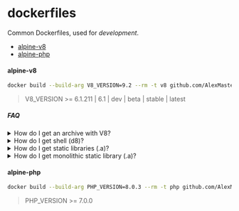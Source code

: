 # dockerfiles

Common Dockerfiles, used for _development_.

- [alpine-v8](#alpine-v8)
- [alpine-php](#alpine-php)

#### alpine-v8

```sh
docker build --build-arg V8_VERSION=9.2 --rm -t v8 github.com/AlexMasterov/dockerfiles.git#:alpine-v8
```
> V8_VERSION >= 6.1.211 | 6.1 | dev | beta | stable | latest

##### FAQ

<details>
<summary>How do I get an archive with V8?</summary>

```sh
docker run --rm -v "$(pwd)/:/archive" v8 sh -c 'tar cvzf /archive/libv8-${V8_VERSION}.tar.gz *'
```
</details>

<details>
<summary>How do I get shell (d8)?</summary>

```sh
docker build \
  --build-arg V8_VERSION=9.2 \
  --build-arg V8_SHELL=YES \
  --rm -t v8 github.com/AlexMasterov/dockerfiles.git#:alpine-v8
```
```sh
docker run --rm -it v8 d8
```
</details>

<details>
<summary>How do I get static libraries (.a)?</summary>

```sh
docker build \
  --build-arg V8_VERSION=9.2 \
  --build-arg V8_STATIC_LIB=YES \
  --rm -t v8 github.com/AlexMasterov/dockerfiles.git#:alpine-v8
```
</details>

<details>
<summary>How do I get monolithic static library (.a)? </summary>

```sh
docker build \
  --build-arg V8_VERSION=9.2 \
  --build-arg V8_STATIC_LIB=YES \
  --build-arg V8_MONOLITHIC=YES \
  --rm -t v8 github.com/AlexMasterov/dockerfiles.git#:alpine-v8
```
</details>

#### alpine-php
```sh
docker build --build-arg PHP_VERSION=8.0.3 --rm -t php github.com/AlexMasterov/dockerfiles.git#:alpine-php
```
> PHP_VERSION >= 7.0.0
